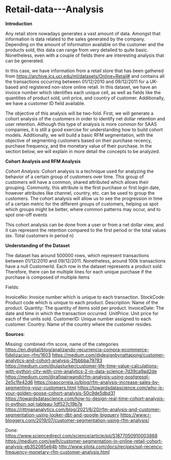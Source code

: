 # Retail-data---Analysis

**Introduction**

Any retail store nowadays generates a vast amount of data. Amongst that information is data related to the sales generated by the company. Depending on the amount of information available on the customer and the products sold, this data can range from very detailed to quite basic. Nonetheless, even with a couple of fields there are interesting analysis that can be generated.

In this case, we have information from a retail store that has been gathered from https://archive.ics.uci.edu/ml/datasets/Online+Retail# and contains all the transactions occurring between 01/12/2010 and 09/12/2011 for a UK-based and registered non-store online retail. In this dataset, we have an invoice number which identifies each unique cell, as well as fields like the quantities of product sold, unit price, and country of customer. Additionally, we have a customer ID field available.

The objective of this analysis will be two-fold. First, we will generate a cohort analysis of the customers in order to identify net dollar retention and user retention. Although this type of analysis is more common for SAAS companies, it is still a good exercise for understanding how to build cohort models. Additionally, we will build a basic RFM segmentation, with the objective of segmenting customers based on their purchase recency, purchase frequency, and the monetary value of their purchase. In the section below, we will explain in more detail the concepts to be analyzed.

**Cohort Analysis and RFM Analysis**

*Cohort Analysis:* Cohort analysis is a technique used for analyzing the behavior of a certain group of customers over time. This group of customers will have a common, shared attributed which allows their grouping. Commonly, this attribute is the first purchase or first login date, however attributes like channel, country, etc. can be used to group the customers. The cohort analysis will allow us to see the progression in time of a certain metric for the different groups of customers, helping us spot which groups might be better, where common patterns may occur, and to spot one-off events 

This cohort analysis can be done from a user or from a net dollar view, and it can represent the retention compared to the first period or the total values (ex. Total customers in period n)

**Understanding of the Dataset**

The dataset has around 500000 rows, which represent transactions between 01/12/2010 and 09/12/2011. Nonetheless, around 100k transactions have a null CustomerId. Each row in the dataset represents a product sold. Therefore, there can be multiple lines for each unique purchase if the purchase is composed of multiple items 

Fields:

InvoiceNo: Invoice number which is unique to each transaction.
StockCode: Product code which is unique to each product.
Description: Name of the product.
Quantity: The quantity of items sold per product.
InvoiceDate: The date and time in which the transaction occurred.
UnitPrice: Unit price for each of the units sold.
CustomerID: Unique number assigned to each customer.
Country: Name of the country where the customer resides.


**Sources**:

Missing:
combined rfm score, name of the categories
https://en.digital/blog/analizando-recurrencia-compra-ecommerce-fidelizacion-rfm/1603
https://medium.com/@designbynattapong/customer-analytics-and-cohort-analysis-2fbbbba79783
https://medium.com/@ulasturker/customer-life-time-value-calculations-with-python-cltv-with-crm-analytics-2-in-data-science-7d39ca9ad2de
https://medium.com/@rafiqairwandi/rfm-analysis-using-postgresql-2e5c1fe42d6
https://joaocorreia.io/blog/rfm-analysis-increase-sales-by-segmenting-your-customers.html
https://towardsdatascience.com/who-is-your-golden-goose-cohort-analysis-50c9de5dbd31
https://towardsdatascience.com/how-to-design-real-time-cohort-analysis-in-python-sql-tableau-1df527c19b7e
https://rittmananalytics.com/blog/2021/6/20/rfm-analysis-and-customer-segmentation-using-looker-dbt-and-google-bigquery
https://www.r-bloggers.com/2019/07/customer-segmentation-using-rfm-analysis/

Done:
https://www.sciencedirect.com/science/article/pii/S1877050910003868
https://medium.com/swlh/customer-segmentation-in-online-retail-cohort-analysis-eb352085e64b
http://www.silota.com/docs/recipes/sql-recency-frequency-monetary-rfm-customer-analysis.html
